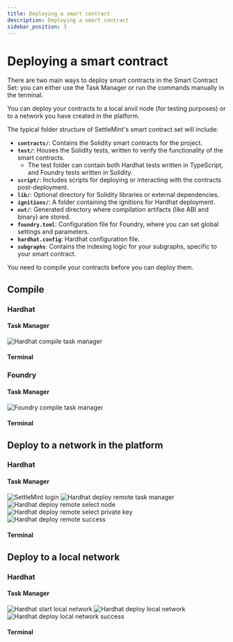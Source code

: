 ```yaml
---
title: Deploying a smart contract
description: Deploying a smart contract
sidebar_position: 3
---
```


# Deploying a smart contract

There are two main ways to deploy smart contracts in the Smart Contract Set: you can either use the Task Manager or run the commands manually in the terminal.

You can deploy your contracts to a local anvil node (for testing purposes) or to a network you have created in the platform.

The typical folder structure of SettleMint's smart contract set will include:

- **`contracts/`**: Contains the Solidity smart contracts for the project.
- **`test/`**: Houses the Solidity tests, written to verify the functionality of the smart contracts.
  - The test folder can contain both Hardhat tests written in TypeScript, and Foundry tests written in Solidity.
- **`script/`**: Includes scripts for deploying or interacting with the contracts post-deployment.
- **`lib/`**: Optional directory for Solidity libraries or external dependencies.
- **`ignitions/`**: A folder containing the ignitions for Hardhat deployment.
- **`out/`**: Generated directory where compilation artifacts (like ABI and binary) are stored.
- **`foundry.toml`**: Configuration file for Foundry, where you can set global settings and parameters.
- **`hardhat.config`**: Hardhat configuration file.
- **`subgraphs`**: Contains the indexing logic for your subgraphs, specific to your smart contract.

You need to compile your contracts before you can deploy them.

## Compile

### Hardhat

#### **Task Manager**

![Hardhat compile task manager](../../../../../static/img/deploy-scs/hardhat-build.png)

#### **Terminal**

### Foundry

#### **Task Manager**

![Foundry compile task manager](../../../../../static/img/deploy-scs/foundry-build.png)

#### **Terminal**

## Deploy to a network in the platform

### Hardhat

#### **Task Manager**

![SettleMint login](../../../../../static/img/deploy-scs/settlemint-login.png)
![Hardhat deploy remote task manager](../../../../../static/img/deploy-scs/hardhat-deploy-remote.png)
![Hardhat deploy remote select node](../../../../../static/img/deploy-scs/hardhat-deploy-remote-select-node.png)
![Hardhat deploy remote select private key](../../../../../static/img/deploy-scs/hardhat-deploy-remote-select-private-key.png)
![Hardhat deploy remote success](../../../../../static/img/deploy-scs/hardhat-deploy-remote-success.png)

#### **Terminal**

## Deploy to a local network

### Hardhat

#### **Task Manager**

![Hardhat start local network](../../../../../static/img/deploy-scs/hardhat-start-local-network.png)
![Hardhat deploy local network](../../../../../static/img/deploy-scs/hardhat-deploy-local-network.png)
![Hardhat deploy local network success](../../../../../static/img/deploy-scs/hardhat-deploy-local-success.png)

#### **Terminal**
